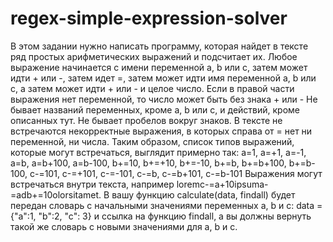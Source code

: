 # regex-simple-expression-solver

В этом задании нужно написать программу, которая найдет в тексте ряд простых арифметических выражений и подсчитает их.
Любое выражение начинается с имени переменной a, b или c, затем может идти + или -, затем идет =, затем может идти имя переменной a, b или c, а затем может идти + или - и целое число. Если в правой части выражения нет переменной, то число может быть без знака + или -
Не бывает названий переменных, кроме a, b или c, и действий, кроме описанных тут. Не бывает пробелов вокруг знаков. В тексте не встречаются некорректные выражения, в которых справа от = нет ни переменной, ни числа. Таким образом, список типов выражений, которые могут встречаться, выглядит примерно так:
a=1, a=+1, a=-1, a=b, a=b+100, a=b-100, b+=10, b+=+10, b+=-10, b+=b, b+=b+100, b+=b-100, c-=101, c-=+101, c-=-101, c-=b, c-=b+101, c-=b-101
Выражения могут встречаться внутри текста, например loremc-=a+10ipsuma-=adb+=10olorsitamet.
В вашу функцию calculate(data, findall) будет передан словарь с начальными значениями переменных a, b и c: data = {"a":1, "b":2, "c": 3} и ссылка на функцию findall, а вы должны вернуть такой же словарь с новыми значениями для a, b и c.
